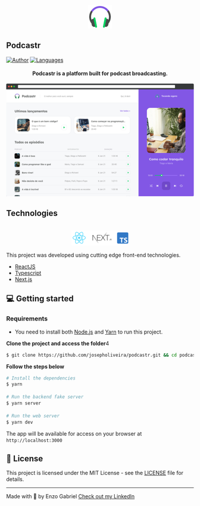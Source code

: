 <div align="center">
  <img src="./public/favicon.png" alt="Podcastr logo">
</div>

## Podcastr

[![Author](https://img.shields.io/badge/author-enzoggqs-blueviolet)](https://github.com/josepholiveira)
[![Languages](https://img.shields.io/badge/languages-4-blueviolet)](#)

<h4 align="center">
  Podcastr is a platform built for podcast broadcasting.
</h4>

![Podcastr preview](./public/app-preview.png)

## Technologies

<div align="center">
  <br />
  <img src="./public/tech-logos.png" alt="Technologies used">
</div>

This project was developed using cutting edge front-end technologies.


- [ReactJS](https://reactjs.org/)
- [Typescript](https://www.typescriptlang.org/)
- [Next.js](https://nextjs.org/)

## 💻 Getting started

### Requirements

- You need to install both [Node.js](https://nodejs.org/en/download/) and [Yarn](https://yarnpkg.com/) to run this project.

**Clone the project and access the folder**4

```bash
$ git clone https://github.com/josepholiveira/podcastr.git && cd podcastr
```

**Follow the steps below**

```bash
# Install the dependencies
$ yarn

# Run the backend fake server
$ yarn server

# Run the web server
$ yarn dev
```

The app will be available for access on your browser at `http://localhost:3000`

## 📝 License

This project is licensed under the MIT License - see the [LICENSE](LICENSE) file for details.

---

Made with 💜 by Enzo Gabriel [Check out my LinkedIn](https://www.linkedin.com/in/enzoggqs)
